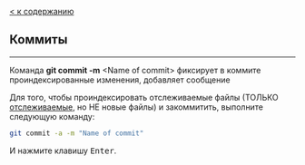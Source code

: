 [< к содержанию](./readme.md)

## **Коммиты**
***

Команда __git commit -m__ \<Name of commit\> фиксирует в коммите проиндексированные изменения, добавляет сообщение

Для того, чтобы проиндексировать отслеживаемые файлы (ТОЛЬКО <u>отслеживаемые</u>, но НЕ новые файлы) и закоммитить, выполните следующую команду:

```bash
git commit -a -m "Name of commit"
```
И нажмите клавишу <kbd>Enter</kbd>.